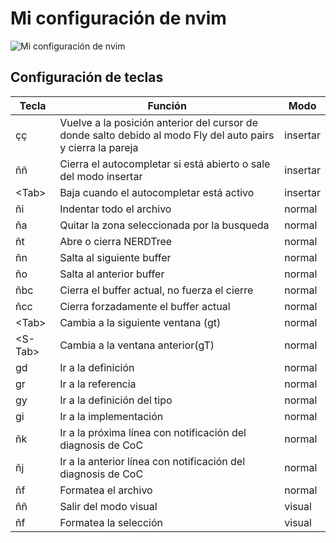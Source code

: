 # Mi configuración de nvim

![Mi configuración de nvim](https://i.imgur.com/hRCcJAf.png "Mi configuración de nvim")

## Configuración de teclas

|Tecla|Función|Modo|
|--|--|--|
|çç|Vuelve a la posición anterior del cursor de donde salto debido al modo Fly del auto pairs y cierra la pareja | insertar|
|ññ|Cierra el autocompletar si está abierto o sale del modo insertar|insertar|
|\<Tab>|Baja cuando el autocompletar está activo|insertar|
|ñi|Indentar todo el archivo|normal|
|ña|Quitar la zona seleccionada por la busqueda|normal|
|ñt|Abre o cierra NERDTree |normal|
|ñn|Salta al siguiente buffer|normal|
|ño|Salta al anterior buffer|normal|
|ñbc|Cierra el buffer actual, no fuerza el cierre|normal|
|ñcc|Cierra forzadamente el buffer actual|normal|
|\<Tab>|Cambia a la siguiente ventana (gt)|normal|
|\<S-Tab>|Cambia a la ventana anterior(gT)|normal|
|gd|Ir a la definición|normal|
|gr|Ir a la referencia|normal|
|gy|Ir a la definición del tipo|normal|
|gi|Ir a la implementación|normal|
|ñk|Ir a la próxima línea con notificación del diagnosis de CoC|normal|
|ñj|Ir a la anterior línea con notificación del diagnosis de CoC|normal|
|ñf|Formatea el archivo|normal|
|ññ|Salir del modo visual|visual|
|ñf|Formatea la selección|visual|
